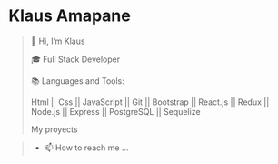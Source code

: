 # Klaus Amapane

> :wave: Hi, I’m Klaus
> 
> :mortar_board: Full Stack Developer 
>
> :books: Languages and Tools: 
>
>Html || Css || JavaScript || Git || Bootstrap || React.js || Redux || Node.js || Express || PostgreSQL || Sequelize
>
>My proyects

>- 📫 How to reach me ...
